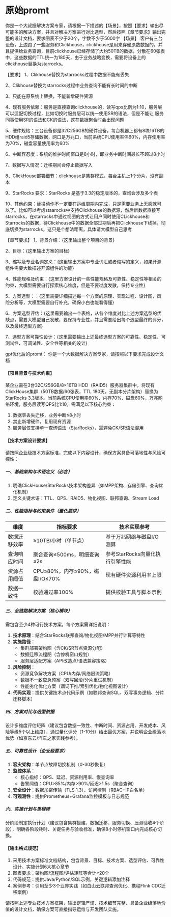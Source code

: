 # 原始promt
你是一个大叔据解决方案专家，请根据一下描述的【场景】，按照【要求】输出尽可能多的解决方案，并且对解决方案进行对比选型，然后按照【章节要求】输出完整的设计文档，要求图表不少于20个，字数不少于5000字
【场景】
客户有三台设备，上边跑了一些服务和Clickhouse，clickhouse是用来存储原数数据的，并且提供给业务查询，目前clickhouse已经存储了大约50TB的数据，分散在60张表中，这些数据的TTL统一为180天，由于业务战略变换，需要将设备上的clickhouse替换为starrocks。

【要求】
1、Clikhouse替换为starrocks过程中数据不能有丢失  

2、Clikhouse替换为starrocks过程中业务查询不能有长时间的中断  

3、只能在原系统上替换，不能新增硬件资源  

4、现有服务依赖：服务是直接查询clickhouse的，读写qps比例为1:10，服务层可以适配切换过程，比如切换时服务层可以统一使用SR的语法，但是不能让 服务同事使用SR的语法和CK的语法，这在数据聚合时会出现问题  

5、硬件规格：三台设备都是32C256GB的硬件设备，每台机器上都有8块16TB的HDD组raid5存储数据，网口是万兆口，当前系统CPU使用率伟60%，内存使用率为70%，磁盘容量使用率为60%  

6、中断容忍度：系统的维护时间窗口是8小时，即业务中断时间最长不超过8小时  

7、数据写入情况：迁移期间会停止数据写入  

8、ClickHouse部署细节：clickhouse是集群模式，每台主机上1个分片，没有副本  

9、StarRocks 要求：StarRocks 是基于3.3的稳定版本的，查询会涉及多个表  

10、其他约束：替换动作不一定要在运维周期内完成，只是需要业务上无感就可以了。比如可以考虑staarocks中支持Clickhouse的数据源，然后新数据直接写starrocks，在starrocks中通过视图的方式让用户同时使用CLickhouse和Starrocks的数据，待Clickhouse中的数据全部过期后再把Clickhouse下线掉，彻底切换为starrocks，这只是个想法距离，具体请大模型自己思考  

【章节要求】
1、背景介绍：{这里输出整个项目的背景}  

2、目标：{这里输出方案的目标}  

3、缩写及专业名词定义：{这里输出方案中专业词汇或者缩写的定义，如果开源组件需要大致描述开源组件的功能}  

4、性能规格及约束：{这里方案设计的一些性能规格及可靠性、稳定性等相关的约束，大模型需要自行探索核心维度，但是不要过度发散，保持专业性}  

5、方案选型：：{这里需要详细描述每一个方案的原理、实现过程、设计图，风险分析等，大模型需要自行补充，确保小白也能看得懂}  

6、方案选型评估：{这里需要输出一个表格，从各个维度对比上述方案选型的优缺点，需要大模型自己发散，要保持专业性，并且需要给出每个选型最终的评分，以及最终选型方案}  

7、选型方案可靠性设计：{这里需要输出上述最终选型方案的可靠性、稳定性、可测试性、可调试性、安全性等相关的设计}  



gpt优化后的promt：
你是一个大数据解决方案专家，请按照以下要求完成设计文档

#### 【项目背景与技术约束】  
某企业需在3台32C/256GB/8×16TB HDD（RAID5）服务器集群中，将现有ClickHouse集群（50TB数据/60张表，TTL 180天，无副本分片架构）替换为StarRocks 3.3版本。当前系统CPU使用率60%、内存70%、磁盘60%，万兆网络环境，服务层读写QPS比1:10，需满足以下核心约束：  
1. 数据零丢失迁移，业务中断≤8小时  
2. 禁止新增硬件，复用现有资源  
3. 服务层仅支持单一查询语法（StarRocks），需避免CK/SR语法混用  

#### 【技术方案设计要求】  
请按照企业级技术方案标准，完成以下内容设计，确保方案具备可落地性与风险可控性：  

##### 一、基础架构与术语定义（必含）  
1. 明确ClickHouse/StarRocks技术架构差异（如MPP架构、存储引擎、查询优化机制）  
2. 定义关键术语：TTL、QPS、RAID5、物化视图、联邦查询、Stream Load  

##### 二、性能指标与约束条件（量化要求）  
| 维度 | 指标要求 | 技术实现参考 |  
|------|----------|--------------|  
| 数据迁移效率 | ≥10TB/小时（单节点） | 基于万兆网络与磁盘I/O测算 |  
| 查询响应时间 | 聚合查询≤500ms，明细查询≤2s | 参考StarRocks向量化执行引擎性能 |  
| 资源占用阈值 | CPU≤80%，内存≤90%，磁盘I/O≤70% | 现有硬件资源利用率上限 |  
| 数据一致性 | 校验通过率100% | 提供校验工具与脚本示例 |  

##### 三、全链路解决方案（核心模块）  
需包含至少4种可行技术方案，每个方案需详细说明：  
1. **技术原理**：结合StarRocks联邦查询/物化视图/MPP并行计算等特性  
2. **实施路径**：  
   - 集群部署架构图（含CK/SR节点资源分配）  
   - 数据迁移流程图（含停机窗口规划）  
   - 服务层适配方案（API改造点/语法兼容策略）  
3. **风险控制**：  
   - 资源竞争解决方案（CPU/内存/网络限流策略）  
   - 数据不一致应急预案（双写回滚/分片重试机制）  
   - 性能劣化优化方案（谓词下推/索引优化/物化视图设计）  
4. **代码实现**：提供关键技术点代码示例（如联邦查询SQL、双写事务逻辑、分片迁移脚本）  

##### 四、方案对比与选型依据  
设计多维度评估矩阵（建议包含数据一致性、中断时间、资源占用、开发成本、风险等级5个以上维度），通过量化评分（1-10分）给出最优方案，并说明企业级落地优势（如京东云/汽车之家实践参考）。  

##### 五、可靠性设计（企业级要求）  
1. **容灾架构**：单节点故障切换机制（0-30秒恢复）  
2. **监控体系**：  
   - 核心指标：QPS、延迟、资源利用率、慢查询率  
   - 告警阈值：CPU>85%/内存>90%/延迟>1.5s（聚合查询）  
3. **安全设计**：数据加密传输（TLS 1.3）、访问控制（RBAC+IP白名单）  
4. **可观测性**：提供Prometheus+Grafana监控模板与日志规范  

##### 六、实施计划与里程碑  
分阶段制定执行计划（建议包含集群搭建、数据迁移、服务切换、压测验收4个阶段），明确各阶段耗时、关键任务与验收标准，确保8小时停机窗口内完成核心切换。  

#### 【输出格式规范】  
1. 采用技术方案标准文档结构，包含背景、目标、技术方案、选型评估、可靠性设计、实施计划6大核心章节  
2. 图表要求：架构图/流程图/评估矩阵等合计≥20个  
3. 代码规范：提供Java/Python/SQL示例，关键逻辑添加注释  
4. 案例参考：引用至少3个业界实践（如白山云联邦查询优化、携程Flink CDC迁移案例）  

请按照上述专业技术方案框架，输出逻辑严谨、技术细节完整、具备企业级落地价值的设计文档，确保方案可直接指导运维与开发团队实施。
